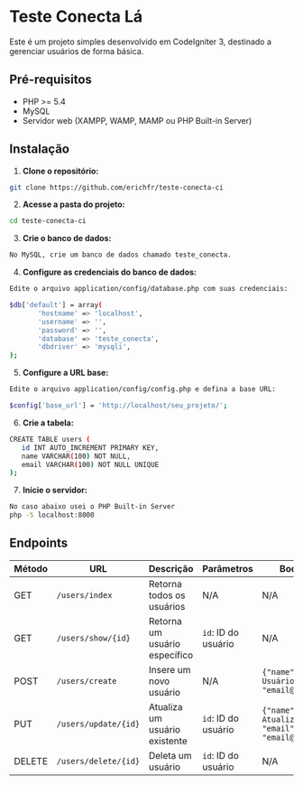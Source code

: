 
# Teste Conecta Lá

Este é um projeto simples desenvolvido em CodeIgniter 3, destinado a gerenciar usuários de forma básica.

## Pré-requisitos

- PHP >= 5.4
- MySQL
- Servidor web (XAMPP, WAMP, MAMP ou PHP Built-in Server)

## Instalação

1. **Clone o repositório:**

 ```bash
 git clone https://github.com/erichfr/teste-conecta-ci
 ```
2. **Acesse a pasta do projeto:**

 ```bash
cd teste-conecta-ci
```
3. **Crie o banco de dados:**

 ```bash
 No MySQL, crie um banco de dados chamado teste_conecta.
```
4. **Configure as credenciais do banco de dados:**

 ```bash
Edite o arquivo application/config/database.php com suas credenciais:

$db['default'] = array(
		'hostname' => 'localhost',
		'username' => '',
		'password' => '',
		'database' => 'teste_conecta',
		'dbdriver' => 'mysqli',
);
```
5. **Configure a URL base:**

 ```bash
Edite o arquivo application/config/config.php e defina a base URL:

$config['base_url'] = 'http://localhost/seu_projeto/';
```
6. **Crie a tabela:**

 ```bash
CREATE TABLE users (
    id INT AUTO_INCREMENT PRIMARY KEY,
    name VARCHAR(100) NOT NULL,
    email VARCHAR(100) NOT NULL UNIQUE
);
```
7. **Inicie o servidor:**

 ```bash
No caso abaixo usei o PHP Built-in Server
php -S localhost:8000
```
## Endpoints

| Método | URL                         	| Descrição                                      | Parâmetros                   | Body (JSON)                                      |
|--------|-----------------------------	|------------------------------------------------|------------------------------|--------------------------------------------------|
| GET    | `/users/index`              	| Retorna todos os usuários                      | N/A                          | N/A                                              |
| GET    | `/users/show/{id}`          	| Retorna um usuário específico                  | `id`: ID do usuário          | N/A                                              |
| POST   | `/users/create`        			| Insere um novo usuário                         | N/A                          | `{"name": "Nome do Usuário", "email": "email@exemplo.com"}` |
| PUT    | `/users/update/{id}`   | Atualiza um usuário existente                  | `id`: ID do usuário          | `{"name": "Nome Atualizado", "email": "email@exemplo.com"}` |
| DELETE | `/users/delete/{id}`   | Deleta um usuário                              | `id`: ID do usuário          | N/A                                              |
